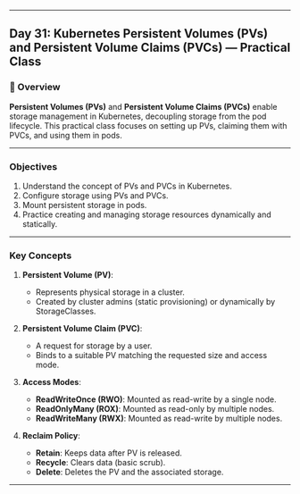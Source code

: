 ﻿---

## Day 31: Kubernetes Persistent Volumes (PVs) and Persistent Volume Claims (PVCs) — Practical Class

### 📘 Overview

**Persistent Volumes (PVs)** and **Persistent Volume Claims (PVCs)** enable storage management in Kubernetes, decoupling storage from the pod lifecycle. This practical class focuses on setting up PVs, claiming them with PVCs, and using them in pods.

---


### Objectives

1. Understand the concept of PVs and PVCs in Kubernetes.
2. Configure storage using PVs and PVCs.
3. Mount persistent storage in pods.
4. Practice creating and managing storage resources dynamically and statically.

---

### Key Concepts

1. **Persistent Volume (PV)**:
   - Represents physical storage in a cluster.
   - Created by cluster admins (static provisioning) or dynamically by StorageClasses.

2. **Persistent Volume Claim (PVC)**:
   - A request for storage by a user.
   - Binds to a suitable PV matching the requested size and access mode.

3. **Access Modes**:
   - **ReadWriteOnce (RWO)**: Mounted as read-write by a single node.
   - **ReadOnlyMany (ROX)**: Mounted as read-only by multiple nodes.
   - **ReadWriteMany (RWX)**: Mounted as read-write by multiple nodes.

4. **Reclaim Policy**:
   - **Retain**: Keeps data after PV is released.
   - **Recycle**: Clears data (basic scrub).
   - **Delete**: Deletes the PV and the associated storage.

---


